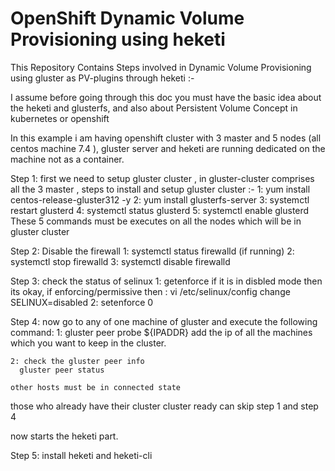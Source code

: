 # OpenShift Dynamic Volume Provisioning using heketi

This Repository Contains Steps involved in Dynamic Volume Provisioning using gluster as PV-plugins through heketi :-

I assume before going through this doc you must have the basic idea about the heketi and glusterfs, and also about Persistent Volume Concept in kubernetes or openshift 

In this example i am having openshift cluster with 3 master and 5 nodes (all centos machine 7.4 ), gluster server and heketi are running dedicated on the machine not as a container.

Step 1: first we need to setup gluster cluster , in gluster-cluster comprises all the 3 master ,
	steps to install and setup gluster cluster :-
	1: yum install centos-release-gluster312 -y
	2: yum install glusterfs-server
	3: systemctl restart glusterd
	4: systemctl status glusterd
	5: systemctl enable glusterd	
    These 5 commands must be executes on all the nodes which will be in gluster cluster

Step 2: Disable the firewall
	1: systemctl status  firewalld (if running)
	2: systemctl stop firewalld
	3: systemctl disable firewalld

Step 3: check the status of selinux
	1: getenforce
	  if it is in disbled mode then its okay, if enforcing/permissive then :
	vi /etc/selinux/config 
	change SELINUX=disabled
	2: setenforce 0

Step 4: now go to any of one machine of gluster and execute the following command:
	1: gluster peer probe ${IPADDR}
	add the ip of all the machines which you want to keep in the cluster.

	2: check the gluster peer info
	  gluster peer status

	other hosts must be in connected state

those who already have their cluster cluster ready can skip step 1 and step 4

now starts the heketi part.  

Step 5: install heketi and heketi-cli
	



